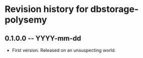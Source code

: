 # Revision history for dbstorage-polysemy

## 0.1.0.0 -- YYYY-mm-dd

* First version. Released on an unsuspecting world.
